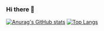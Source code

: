 ### Hi there 👋
[![Anurag's GitHub stats](https://github-readme-stats.vercel.app/api?username=HezeCode&count_private=true&show_icons=true&locale=cn&bg_color=DEG,#C2E59C,#64B3F4)](https://github.com/anuraghazra/github-readme-stats)
[![Top Langs](https://github-readme-stats.vercel.app/api/top-langs/?username=HezeCode&layout=compact&locale=cn&count_private=true)](https://github.com/anuraghazra/github-readme-stats)
<!--
**HezeCode/HezeCode** is a ✨ _special_ ✨ repository because its `README.md` (this file) appears on your GitHub profile.

Here are some ideas to get you started:

- 🔭 I’m currently working on ...
- 🌱 I’m currently learning ...
- 👯 I’m looking to collaborate on ...
- 🤔 I’m looking for help with ...
- 💬 Ask me about ...
- 📫 How to reach me: ...
- 😄 Pronouns: ...
- ⚡ Fun fact: ...
-->

